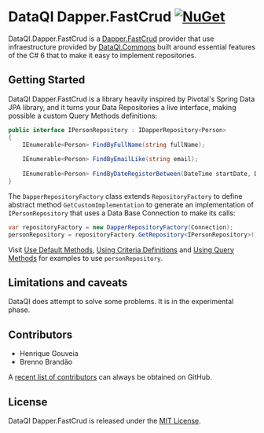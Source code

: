 # DataQI Dapper.FastCrud [![NuGet](https://img.shields.io/nuget/v/DataQI.Dapper.FastCrud.svg)](https://www.nuget.org/packages/DataQI.Dapper.FastCrud/)

DataQI.Dapper.FastCrud is a [Dapper.FastCrud](https://github.com/MoonStorm/Dapper.FastCRUD) provider that use infraestructure provided by [DataQI.Commons](https://github.com/henrique-gouveia/DataQI.Commons) built around essential features of the C# 6 that to make it easy to implement repositories.

## Getting Started

DataQI Dapper.FastCrud is a library heavily inspired by Pivotal's Spring Data JPA library, and it turns your Data Repositories a live interface, making possible a custom Query Methods definitions:

```csharp
public interface IPersonRepository : IDapperRepository<Person>
{
    IEnumerable<Person> FindByFullName(string fullName);
  
    IEnumerable<Person> FindByEmailLike(string email);
  
    IEnumerable<Person> FindByDateRegisterBetween(DateTime startDate, DateTime endDate);
}
```

The `DapperRepositoryFactory` class extends `RepositoryFactory` to define abstract method `GetCustomImplementation` to generate an implementation of `IPersonRepository` that uses a Data Base Connection to make its calls:

```csharp
var repositoryFactory = new DapperRepositoryFactory(Connection);
personRepository = repositoryFactory.GetRepository<IPersonRepository>();
```

Visit [Use Default Methods](https://github.com/henrique-gouveia/DataQI.Commons#using-default-methods), [Using Criteria Definitions](https://github.com/henrique-gouveia/DataQI.Commons#using-criteria-definitions) and [Using Query Methods](https://github.com/henrique-gouveia/DataQI.Commons#using-query-methods) for examples to use `personRepository`.

## Limitations and caveats

DataQI does attempt to solve some problems. It is in the experimental phase.

## Contributors

* Henrique Gouveia
* Brenno Brandão                                          

A [recent list of contributors](https://github.com/henrique-gouveia/DataQI.Commons/graphs/contributors) can always be obtained on GitHub.

## License

DataQI Dapper.FastCrud is released under the [MIT License](https://opensource.org/licenses/MIT).
